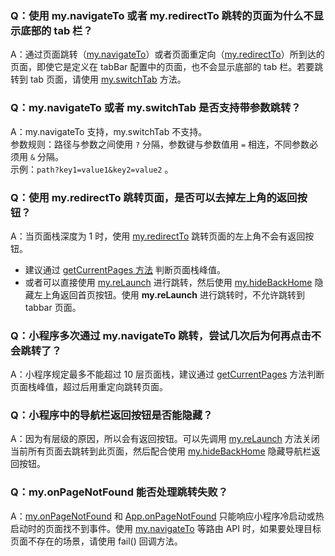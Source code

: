 ### Q：使用 my.navigateTo 或者 my.redirectTo 跳转的页面为什么不显示底部的 tab 栏？
A：通过页面跳转（[my.navigateTo](https://opendocs.alipay.com/mini/api/zwi8gx)）或者页面重定向（[my.redirectTo](https://opendocs.alipay.com/mini/api/fh18ky)）所到达的页面，即使它是定义在 tabBar 配置中的页面，也不会显示底部的 tab 栏。若要跳转到 tab 页面，请使用 [my.switchTab](https://opendocs.alipay.com/mini/api/ui-tabbar) 方法。

### Q：my.navigateTo 或者 my.switchTab 是否支持带参数跳转？
A：my.navigateTo 支持，my.switchTab 不支持。<br />参数规则：路径与参数之间使用 `?` 分隔，参数键与参数值用 `=` 相连，不同参数必须用 `&` 分隔。<br />示例：`path?key1=value1&key2=value2` 。

### Q：使用 my.redirectTo 跳转页面，是否可以去掉左上角的返回按钮？
A：当页面栈深度为 1 时，使用 [my.redirectTo](https://opendocs.alipay.com/mini/api/fh18ky) 跳转页面的左上角不会有返回按钮。

- 建议通过 [getCurrentPages 方法](https://opendocs.alipay.com/mini/framework/getcurrentpages) 判断页面栈峰值。<br />
- 或者可以直接使用 [my.reLaunch](https://opendocs.alipay.com/mini/api/hmn54z) 进行跳转，然后使用 [my.hideBackHome](https://opendocs.alipay.com/mini/api/ui-navigate) 隐藏左上角返回首页按钮。使用 **my.reLaunch** 进行跳转时，不允许跳转到 tabbar 页面。

### Q：小程序多次通过 my.navigateTo 跳转，尝试几次后为何再点击不会跳转了？
A：小程序规定最多不能超过 10 层页面栈，建议通过 [getCurrentPages](https://opendocs.alipay.com/mini/framework/getcurrentpages) 方法判断页面栈峰值，超过后用重定向跳转页面。

### Q：小程序中的导航栏返回按钮是否能隐藏？
A：因为有层级的原因，所以会有返回按钮。可以先调用 [my.reLaunch](https://opendocs.alipay.com/mini/api/hmn54z) 方法关闭当前所有页面去跳转到此页面，然后配合使用 [my.hideBackHome](https://opendocs.alipay.com/mini/api/ui-navigate) 隐藏导航栏返回按钮。

### Q：my.onPageNotFound 能否处理跳转失败？
A：[my.onPageNotFound](https://opendocs.alipay.com/mini/01zdng) 和 [App.onPageNotFound](https://opendocs.alipay.com/mini/framework/app-detail#onPageNotFound(object%3A%20Object)) 只能响应小程序冷启动或热启动时的页面找不到事件。使用 [my.navigateTo](https://opendocs.alipay.com/mini/api/zwi8gx) 等路由 API 时，如果要处理目标页面不存在的场景，请使用 fail() 回调方法。

